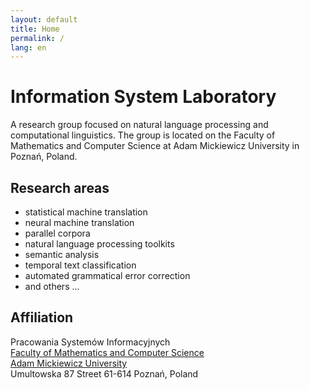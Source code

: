 ```yaml
---
layout: default
title: Home
permalink: /
lang: en
---
```


Information System Laboratory
=============================

A research group focused on natural language processing and computational linguistics.
The group is located on the Faculty of Mathematics and Computer Science at Adam Mickiewicz University in Poznań, Poland.

Research areas
--------------

* statistical machine translation
* neural machine translation
* parallel corpora
* natural language processing toolkits
* semantic analysis
* temporal text classification
* automated grammatical error correction
* and others ...

Affiliation
-----------

Pracowania Systemów Informacyjnych  
[Faculty of Mathematics and Computer Science](https://www.wmi.amu.edu.pl/en/)  
[Adam Mickiewicz University](http://international.amu.edu.pl/)  
Umultowska 87 Street
61-614 Poznań, Poland
